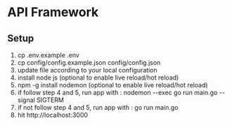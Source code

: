 API Framework
==============

Setup
------------

1. cp .env.example .env
2. cp config/config.example.json config/config.json
3. update file according to your local configuration
4. install node js (optional to enable live reload/hot reload)
5. npm -g install nodemon (optional to enable live reload/hot reload)
6. if follow step 4 and 5, run app with : nodemon --exec go run main.go --signal SIGTERM 
11. if not follow step 4 and 5, run app with : go run main.go
12. hit http://localhost:3000
